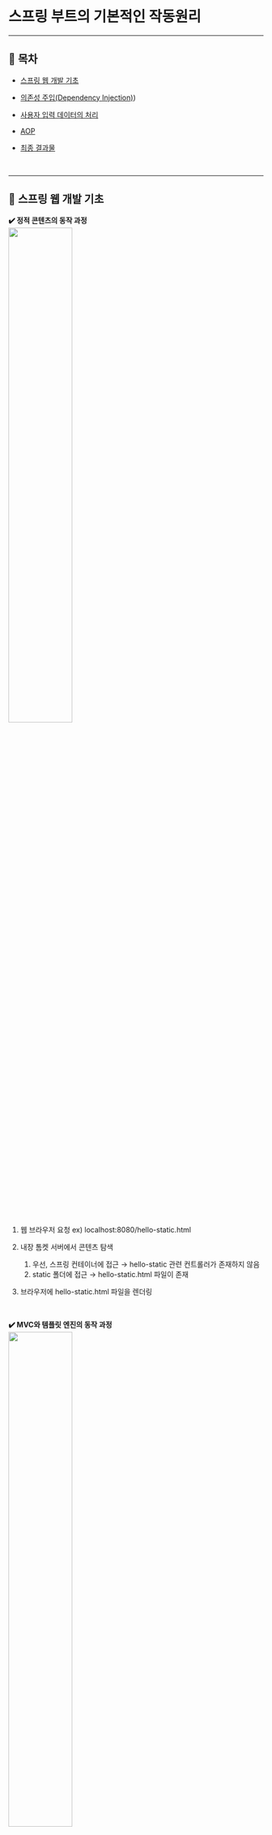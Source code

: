 # 스프링 부트의 기본적인 작동원리
---
## :mag_right: 목차
* [스프링 웹 개발 기초](#mag_right-스프링-웹-개발-기초)
 
* [의존성 주입(Dependency Injection)](#mag_right-의존성-주입dependency-injection))
 
* [사용자 입력 데이터의 처리](#mag_right-사용자-입력-데이터의-처리)

* [AOP](#mag_right-aop)

* [최종 결과물](#mag_right-최종-결과물)
</br>

---
## :mag_right: 스프링 웹 개발 기초
**✔️ 정적 콘텐츠의 동작 과정**   
<img src="https://user-images.githubusercontent.com/61148914/129156622-900d0af3-62ff-4142-970b-2c2012aac849.png" width="50%">
1) 웹 브라우저 요청 ex) localhost:8080/hello-static.html

2) 내장 톰켓 서버에서 콘텐츠 탐색
    1. 우선, 스프링 컨테이너에 접근 → hello-static 관련 컨트롤러가 존재하지 않음
    2. static 폴더에 접근 → hello-static.html 파일이 존재
    
3) 브라우저에 hello-static.html 파일을 렌더링
</br>

**✔️ MVC와 템플릿 엔진의 동작 과정**   
<img src="https://blog.kakaocdn.net/dn/bfBysA/btqXTmxDRZO/01wenKdMkef6YwkKvdtDB1/img.png" width="50%">
1) 웹 브라우저 요청 ex) localhost:8080/hello-mvc?name=spring

2) 내장 톰켓 서버에서 콘텐츠 탐색
    1. 스프링 컨테이너에 접근 → 해당 url과 매핑된 컨트롤러가 존재
    2. 모델이 전달받은 데이터를 처리한 후, 템플릿 이름을 반환
    3. viewResolver는 해당 템플릿을 찾아 템플릿 엔진인 타임리프에게 전달
    
3) hello-template.html 파일로 변환 후, 브라우저로 전송
</br>

**✔️ API의 동작 과정**   
<img src="https://img1.daumcdn.net/thumb/R1280x0/?scode=mtistory2&fname=https%3A%2F%2Fblog.kakaocdn.net%2Fdn%2Fbizk8p%2FbtqXLfUfQ8q%2FgBHqJezHXHak8ji2Rgbnm1%2Fimg.png" width="50%">
1) 웹 브라우저 요청 ex) localhost:8080/hello-api

2) 내장 톰켓 서버에서 콘텐츠 탐색
    1. 스프링 컨테이너에 접근 → 해당 url과 매핑된 컨트롤러가 존재
    2. "@ResponseBody" 애너테이션이 있을 경우, viewResolver 대신에 HttpMessageConverter가 동작
    
3) 문자열 처리의 경우 StringHttpMessageConverter가 동작, 객체 처리의 경우 MappingJackson2HttpMessageConverter가 동작
</br>

---
## :mag_right: 의존성 주입(Dependency Injection)
**✔️ 의존성 주입이란?**   
```java
@Controller
public class MemberController {
    private final MemberService memberService;

    @Autowired
    public MemberController(MemberService memberService) {
        this.memberService = memberService;
    }
}
```
ㆍ 생성자에 "@Autowired" 애너테이션이 있으면 스프링이 연관된 객체를 스프링 컨테이너에서 찾아서 넣어준다.   
ㆍ 이렇게 객체 의존관계를 외부에서 넣어주는 것을 의존성 주입이하고 한다.   
</br>

**✔️ 컴포넌트 스캔을 통한 자동 의존관계 설정**
```java
@Service
public class MemberService {
    private final MemberRepository memberRepository;

    @Autowired
    public MemberService(MemberRepository memberRepository) {
        this.memberRepository = memberRepository;
    }
}
```
```java
@Repository
public class MemoryMemberRepository implements MemberRepository {}
```
ㆍ "@Component" 애너테이션이 있으면 스프링 빈으로 자동 등록된다.   
ㆍ "@Controller", "@Service", "@Repository" 애너테이션은 "@Component" 애너테이션을 포함하기 때문에 스프링 빈으로 자동 등록된다.   
</br>

**✔️ 자바 코드로 직접 스프링 빈 등록**
```java
@Configuration
public class SpringConfig {
    @Bean
    public MemberService memberService() {
        return new MemberService(memberRepository());
    }

    @Bean
    public MemberRepository memberRepository() {
        return new MemoryMemberRepository();
    }
}
```
ㆍ "@Bean" 애너테이션을 사용하여 개발자 직접 해당 클래스들을 스프링 빈으로 등록한다.   
</br>

---
## :mag_right: 사용자 입력 데이터의 처리
**✔️ 회원 등록 폼 HTML**
```html
<!DOCTYPE HTML>
<html xmlns:th="http://www.thymeleaf.org">
<body>
<div class="container">
    <form action="/members/new" method="post">
        <div class="form-group">
            <label for="name">이름</label>
            <input type="text" id="name" name="name" placeholder="이름을 입력하세요.">
        </div>
        <button type="submit">등록</button>
    </form>
</div> <!-- /container -->
</body>
</html>
```
ㆍ 사용자가 이름을 입력할 수 있는 폼 형식의 HTML 파일이다.   
ㆍ input 태그에 이름을 입력하고 등록 버튼을 눌렀을 때, "/members/new" 주소에 post 방식으로 전달된다.   
</br>

**✔️ 웹 화면에서 데이터를 전달 받을 폼 객체**
```java
public class MemberForm {
    private String name;

    public String getName() {
        return name;
    }
    
    public void setName(String name) {
        this.name = name;
    }
}
```
ㆍ 사용자가 입력한 이름 데이터와 매핑할 객체이다.   
</br>

**✔️ 컨트롤러를 통한 데이터의 처리**
```java
@PostMapping(value = "/members/new")
public String create(MemberForm form) {
    Member member = new Member();
    member.setName(form.getName());
    memberService.join(member);

    return "redirect:/";
}
```
ㆍ 컨트롤러 영역에서 post 방식의 "/members/new" 주소에 해당하는 메서드가 호출된다.   
ㆍ 매개 변수 form의 멤버 변수명과 사용자 입력 필드의 name 속성 값이 동일하면, form의 각 멤버 변수에 전달된 값들이 자동으로 매핑된다.   
</br>

---
## :mag_right: AOP
**✔️ AOP의 필요성**   
<img src="https://media.vlpt.us/images/kms9887/post/054686f2-da5f-4253-b676-582a4818555f/image.png" width="50%">

ㆍ 모든 메서드의 호출 시간을 측정하고 싶은 경우를 생각해본다.   
ㆍ 해결 방법은 위 사진과 같이 각 메서드마다 시간을 측정하는 로직을 작성하는 방법이 있다.   
ㆍ 이때, 시간을 측정하는 로직과 핵심 비즈니스의 로직이 섞여서 코드가 복잡해지고 유지보수가 어려워진다는 문제점이 발생한다.   
ㆍ 핵심 관심 사항(핵심 비즈니스 로직)과 공통 관심 사항(시간을 측정하는 로직)을 분리함으로써 이러한 문제점을 해결할 수 있다.   
</br>

**✔️ AOP를 통한 해결**   
<img src="https://media.vlpt.us/images/kms9887/post/49ecefcd-246c-48e3-aff4-8331127fb9e3/image.png" width="50%">

ㆍ 위 그림과 같이 핵심 관심 사항(핵심 비즈니스 로직)과 공통 관심 사항(시간을 측정하는 로직)을 분리한다.   
ㆍ 시간을 측정하는 로직을 공통 로직으로 만든 후 원하는 적용 대상을 선택해 준다.   
ㆍ 이와 같이 공통으로 처리해야 하는 기능들을 별도로 분리함으로써, 핵심 관심 사항을 깔끔하게 유지할 수 있고 변경이 필요하다면 공통으로 사용되는 로직만 변경해주면 된다.   
</br>

**✔️ AOP의 동작 과정**   
<img src="https://user-images.githubusercontent.com/61148914/130013774-ee122e70-3e73-4c49-aadf-6bd11469a1d3.png" width="50%">

ㆍ 위 사진은 AOP를 적용하기 전 각 클래스들의 호출 방식이다.   
ㆍ 각 클래스들은 Controller, Service, Repository 순으로 차례대로 호출된다.   

<img src="https://media.vlpt.us/images/kms9887/post/212080aa-3615-4282-9ccf-9f1576ad86e1/image.png" width="50%">

ㆍ 위 사진은 AOP를 적용한 후의 각 클래스들의 호출 방식이다.   
ㆍ 프록시를 생성하여 프록시를 먼저 호출한 후 프록시가 끝나고 나서 비로소 타겟이 호출되는 방식이다.   
ㆍ 프록시란 타겟을 감싸서 호출을 대신 받는 Wrapping Object이다.   
</br>

**✔️ AOP 적용**   
```java
@Component
@Aspect
public class TimeTraceAop {

    @Around("execution(* com.example.springboot..*(..))")
    public Object execute(ProceedingJoinPoint joinPoint) throws Throwable {
        long start = System.currentTimeMillis();

        System.out.println("START : " + joinPoint.toString());

        try {
            return joinPoint.proceed();
        } finally {
            long finish = System.currentTimeMillis();

            long timeMs = finish - start;

            System.out.println("END : " + joinPoint.toString() + " " + timeMs + "ms");
        }
    }
}
```
ㆍ "@Around" 애너테이션을 통해 타게팅할 범위를 설정해준다. 위 코드에서는 springboot 패키지 내부 전체를 대상으로 타게팅을 한 것이다.   
ㆍ joinPoint.proceed( ) 메서드를 이용하여, AOP가 적용된 다음 타겟을 호출함으로써 시간 측정을 한다.   
</br>

---
## :mag_right: 최종 결과물
**✔️ 메뉴 선택 화면**   
<img src="https://user-images.githubusercontent.com/61148914/130189361-c5dc7e2f-2af5-49a3-9632-8f448f801cb0.png" width="50%">

ㆍ 메뉴 선택 화면에서 회원 가입 또는 회원 목록 기능을 선택할 수 있다.   
</br>

**✔️ 회원 가입 화면**   

<img src="https://user-images.githubusercontent.com/61148914/130189498-15770732-2b5b-4505-9ef3-c0c4093f3100.png" width="50%">

ㆍ 회원 가입 화면에서 본인의 이름을 입력하여 회원가입을 진행할 수 있다.   
</br>

**✔️ 회원 목록 화면**   

<img src="https://user-images.githubusercontent.com/61148914/130189765-198f5633-7677-4121-af92-128f11cba1a9.png" width="50%">

ㆍ 회원 목록 화면에서 회원 가입이 된 회원 목록들을 확인할 수 있다.   
</br>
